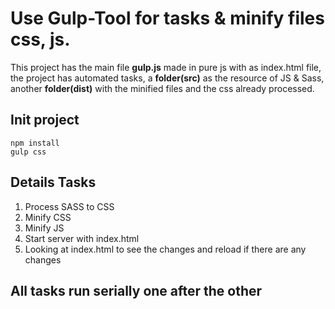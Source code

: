 # Use Gulp-Tool for tasks & minify files css, js.


This project has the main file **gulp.js** made in pure js
with as index.html file, the project has automated tasks,
a **folder(src)** as the resource of JS & Sass, 
another **folder(dist)** with the minified files and 
the css already processed. 

## Init project 

```
npm install
gulp css
```

## Details Tasks

1. Process SASS to CSS
2. Minify CSS
3. Minify JS
4. Start server with index.html
5. Looking at index.html to see the changes and reload if there are any changes

## All tasks run serially one after the other
